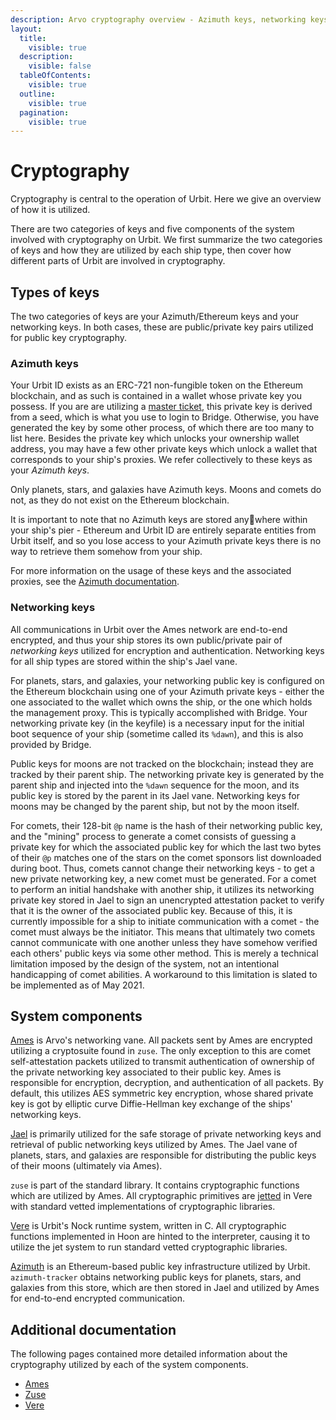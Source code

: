 ```yaml
---
description: Arvo cryptography overview - Azimuth keys, networking keys, and cryptographic components across the system.
layout:
  title:
    visible: true
  description:
    visible: false
  tableOfContents:
    visible: true
  outline:
    visible: true
  pagination:
    visible: true
---
```

# Cryptography

Cryptography is central to the operation of Urbit. Here we give an overview of how it is utilized.

There are two categories of keys and five components of the system involved with cryptography on Urbit. We first summarize the two categories of keys and how they are utilized by each ship type, then cover how different parts of Urbit are involved in cryptography.

## Types of keys <a href="#types-of-keys" id="types-of-keys"></a>

The two categories of keys are your Azimuth/Ethereum keys and your networking keys. In both cases, these are public/private key pairs utilized for public key cryptography.

### Azimuth keys <a href="#azimuth-keys" id="azimuth-keys"></a>

Your Urbit ID exists as an ERC-721 non-fungible token on the Ethereum blockchain, and as such is contained in a wallet whose private key you possess. If you are are utilizing a [master ticket](../../../urbit-id/hd-wallet.md), this private key is derived from a seed, which is what you use to login to Bridge. Otherwise, you have generated the key by some other process, of which there are too many to list here. Besides the private key which unlocks your ownership wallet address, you may have a few other private keys which unlock a wallet that corresponds to your ship's proxies. We refer collectively to these keys as your _Azimuth keys_.

Only planets, stars, and galaxies have Azimuth keys. Moons and comets do not, as they do not exist on the Ethereum blockchain.

It is important to note that no Azimuth keys are stored anywhere within your ship's pier - Ethereum and Urbit ID are entirely separate entities from Urbit itself, and so you lose access to your Azimuth private keys there is no way to retrieve them somehow from your ship.

For more information on the usage of these keys and the associated proxies, see the [Azimuth documentation](../../../urbit-id/what-is-urbit-id.md).

### Networking keys <a href="#networking-keys" id="networking-keys"></a>

All communications in Urbit over the Ames network are end-to-end encrypted, and thus your ship stores its own public/private pair of _networking keys_ utilized for encryption and authentication. Networking keys for all ship types are stored within the ship's Jael vane.

For planets, stars, and galaxies, your networking public key is configured on the Ethereum blockchain using one of your Azimuth private keys - either the one associated to the wallet which owns the ship, or the one which holds the management proxy. This is typically accomplished with Bridge. Your networking private key (in the keyfile) is a necessary input for the initial boot sequence of your ship (sometime called its `%dawn`), and this is also provided by Bridge.

Public keys for moons are not tracked on the blockchain; instead they are tracked by their parent ship. The networking private key is generated by the parent ship and injected into the `%dawn` sequence for the moon, and its public key is stored by the parent in its Jael vane. Networking keys for moons may be changed by the parent ship, but not by the moon itself.

For comets, their 128-bit `@p` name is the hash of their networking public key, and the "mining" process to generate a comet consists of guessing a private key for which the associated public key for which the last two bytes of their `@p` matches one of the stars on the comet sponsors list downloaded during boot. Thus, comets cannot change their networking keys - to get a new private networking key, a new comet must be generated. For a comet to perform an initial handshake with another ship, it utilizes its networking private key stored in Jael to sign an unencrypted attestation packet to verify that it is the owner of the associated public key. Because of this, it is currently impossible for a ship to initiate communication with a comet - the comet must always be the initiator. This means that ultimately two comets cannot communicate with one another unless they have somehow verified each others' public keys via some other method. This is merely a technical limitation imposed by the design of the system, not an intentional handicapping of comet abilities. A workaround to this limitation is slated to be implemented as of May 2021.

## System components <a href="#system-components" id="system-components"></a>

[Ames](../ames) is Arvo's networking vane. All packets sent by Ames are encrypted utilizing a cryptosuite found in `zuse`. The only exception to this are comet self-attestation packets utilized to transmit authentication of ownership of the private networking key associated to their public key. Ames is responsible for encryption, decryption, and authentication of all packets. By default, this utilizes AES symmetric key encryption, whose shared private key is got by elliptic curve Diffie-Hellman key exchange of the ships' networking keys.

[Jael](../jael/README.md) is primarily utilized for the safe storage of private networking keys and retrieval of public networking keys utilized by Ames. The Jael vane of planets, stars, and galaxies are responsible for distributing the public keys of their moons (ultimately via Ames).

`zuse` is part of the standard library. It contains cryptographic functions which are utilized by Ames. All cryptographic primitives are [jetted](../../../build-on-urbit/runtime/jetting.md) in Vere with standard vetted implementations of cryptographic libraries.

[Vere](../../../build-on-urbit/runtime) is Urbit's Nock runtime system, written in C. All cryptographic functions implemented in Hoon are hinted to the interpreter, causing it to utilize the jet system to run standard vetted cryptographic libraries.

[Azimuth](../../../urbit-id/what-is-urbit-id.md) is an Ethereum-based public key infrastructure utilized by Urbit. `azimuth-tracker` obtains networking public keys for planets, stars, and galaxies from this store, which are then stored in Jael and utilized by Ames for end-to-end encrypted communication.

## Additional documentation <a href="#additional-documentation" id="additional-documentation"></a>

The following pages contained more detailed information about the cryptography utilized by each of the system components.

* [Ames](../ames/cryptography.md)
* [Zuse](../../../hoon/cryptography.md)
* [Vere](../../../build-on-urbit/runtime/cryptography.md)
